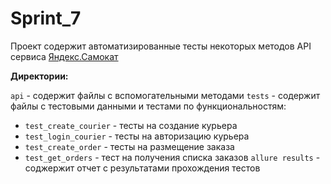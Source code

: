 # Sprint_7

Проект содержит автоматизированные тесты некоторых методов API сервиса [Яндекс.Самокат]( https://qa-scooter.praktikum-services.ru/)

**Директории:**

`api` - содержит файлы с вспомогательными методами
`tests` - содержит файлы с тестовыми данными и тестами по функциональностям:
- `test_create_courier` - тесты на создание курьера
- `test_login_courier` - тесты на авторизацию курьера
- `test_create_order` - тесты на размещение заказа
- `test_get_orders` - тест на получения списка заказов
`allure results` - соджержит отчет с результатами прохождения тестов
